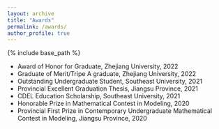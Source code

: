 ```yaml
---
layout: archive
title: "Awards"
permalink: /awards/
author_profile: true
---
```


{% include base_path %}

* Award of Honor for Graduate, Zhejiang University, 2022
* Graduate of Merit/Tripe A graduate, Zhejiang University, 2022
* Outstanding Undergraduate Student, Southeast University, 2021
* Provincial Excellent Graduation Thesis, Jiangsu Province, 2021
* CDEL Education Scholarship, Southeast University, 2021
* Honorable Prize in Mathematical Contest in Modeling, 2020
* Provincial First Prize in Contemporary Undergraduate Mathematical Contest in Modeling, Jiangsu Province, 2020